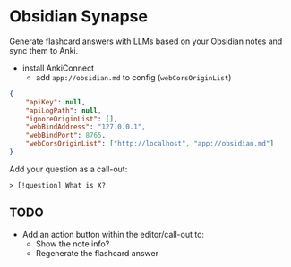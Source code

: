 # Obsidian Synapse

Generate flashcard answers with LLMs based on your Obsidian notes and sync them to Anki.

-   install AnkiConnect
    -   add `app://obsidian.md` to config (`webCorsOriginList`)

```json
{
    "apiKey": null,
    "apiLogPath": null,
    "ignoreOriginList": [],
    "webBindAddress": "127.0.0.1",
    "webBindPort": 8765,
    "webCorsOriginList": ["http://localhost", "app://obsidian.md"]
}
```

Add your question as a call-out:

```
> [!question] What is X?
```

## TODO

-   Add an action button within the editor/call-out to:
    -   Show the note info?
    -   Regenerate the flashcard answer

